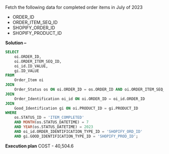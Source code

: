 Fetch the following data for completed order items in July of 2023
- ORDER_ID
- ORDER_ITEM_SEQ_ID
- SHOPIFY_ORDER_ID
- SHOPIFY_PRODUCT_ID

**Solution –** 
```sql
SELECT
    oi.ORDER_ID,
    oi.ORDER_ITEM_SEQ_ID,
    oi_id.ID_VALUE,
    gi.ID_VALUE
FROM
    Order_Item oi
JOIN
    Order_Status os ON oi.ORDER_ID = os.ORDER_ID AND oi.ORDER_ITEM_SEQ_ID = os.ORDER_ITEM_SEQ_ID
JOIN
    Order_Identification oi_id ON oi.ORDER_ID = oi_id.ORDER_ID
JOIN
    Good_Identification gi ON oi.PRODUCT_ID = gi.PRODUCT_ID
WHERE
    os.STATUS_ID = 'ITEM_COMPLETED'
    AND MONTH(os.STATUS_DATETIME) = 7
    AND YEAR(os.STATUS_DATETIME) = 2023
    AND oi_id.ORDER_IDENTIFICATION_TYPE_ID = 'SHOPIFY_ORD_ID'
    AND gi.GOOD_IDENTIFICATION_TYPE_ID = 'SHOPIFY_PROD_ID';
```

**Execution plan**
COST - 40,504.6
